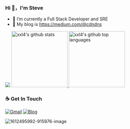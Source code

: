 ### Hi 👋，I'm Steve 


- 🔭 I’m currently a Full Stack Developer and SRE
- 🌱 My blog is https://medium.com/@cdndns

![](https://github-profile-summary-cards.vercel.app/api/cards/profile-details?username=xxl4&theme=github)
<a href="https://github.com/xxl4">
  <img height="180em" src="https://github-readme-stats.vercel.app/api?username=xxl4&show_icons=true&theme=buefy&count_private=true" alt="xxl4's github stats" /> 
  <img height="180em" src="https://github-readme-stats.vercel.app/api/top-langs/?username=xxl4&theme=buefy&layout=compact" alt="xxl4's github top languages" /> 
</a>

### ☕ Get In Touch
[![Gmail](https://img.shields.io/badge/-Gmail?style=flat&logo=Gmail&logoColor=white)](mailto:nice.lizhi@gmail.com)
[![Blog](https://img.shields.io/badge/Blog-orange)](https://medium.com/@cdndns)

![1612495992-915976-image](https://github.com/xxl4/xxl4/assets/34465153/2912927a-675b-43d5-997e-10b868ef158f)
